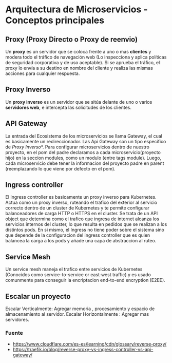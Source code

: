 # Arquitectura de Microservicios - Conceptos principales

## Proxy (Proxy Directo o Proxy de reenvio)
Un **proxy** es un servidor que se coloca frente a uno o mas **clientes** y modera todo el tráfico de navegación web (Lo inspecciona y aplica políticas de seguridad corporativa y de uso aceptable). Si se aprueba el tráfico, el proxy lo envía a su destino en nombre del cliente y realiza las mismas acciones para cualquier respuesta.

## Proxy Inverso
Un **proxy inverso** es un servidor que se sitúa delante de uno o varios **servidores web**, e intercepta las solicitudes de los clientes.

## API Gateway
La entrada del Ecosistema de los microservicios se llama Gateway, el cual es basicamente un redireccionador. Las Api Gateway son un tipo especifico de *Proxy Inverso**.
Para configurar microservicios dentro de nuestro proyecto, en el pom del padre declaramos a cada microservicio(proyecto hijo) en la seccion modules, como un modulo (entre tags module). Luego, cada microservicio debe tener la informacion del proyecto padre en parent (reemplazando lo que viene por defecto en el pom).

## Ingress controller
El Ingress controller es basicamente un proxy inverso para Kubernetes.
Actua como un proxy inverso, ruteando el trafico del exterior al servicio correcto dentro de un cluster de Kubernetes y te permite configurar balanceadores de carga HTTP o HTTPS en el cluster.
Se trata de un API object que determina como el trafico que ingresa de internet alcanza los servicios internos del cluster, lo que resulta en pedidos que se realizan a los distintos pods.
En si mismo, el Ingress no tiene poder sobre el sistema sino que depende de la configuracion del ingress controller que es quien balancea la carga a los pods y añade una capa de abstraccion al ruteo.

## Service Mesh
Un service mesh maneja el trafico entre servicios de Kubernetes (Conocidos como service-to-service or east‑west traffic) y es usado comunmente para conseguir la encriptacion end-to-end encryption (E2EE).

## Escalar un proyecto
Escalar Verticalmente: Agregar memoria , procesamiento y espacio de almacenamiento al servidor.
Escalar Horizontalmente : Agregar mas servidores.

### Fuente
 * https://www.cloudflare.com/es-es/learning/cdn/glossary/reverse-proxy/
 * https://traefik.io/blog/reverse-proxy-vs-ingress-controller-vs-api-gateway/
